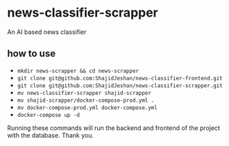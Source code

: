 # news-classifier-scrapper
An AI based news classifier

## how to use 

- `mkdir news-scrapper && cd news-scrapper`
- `git clone git@github.com:ShajidJeshan/news-classifier-frontend.git`
- `git clone git@github.com:ShajidJeshan/news-classifier-scrapper.git`
- `mv news-classifier-scrapper shajid-scrapper`
- `mv shajid-scrapper/docker-compose-prod.yml .`
- `mv docker-compose-prod.yml docker-compose.yml`
- `docker-compose up -d`

Running these commands will run the backend and frontend of the project with the database. Thank you. 
